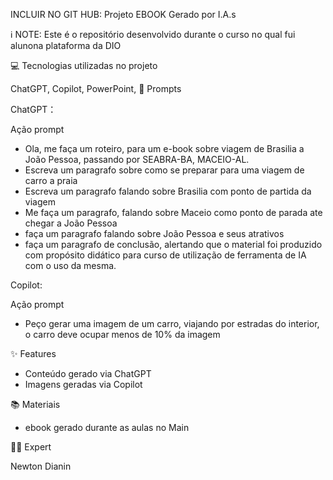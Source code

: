 INCLUIR NO GIT HUB: Projeto EBOOK Gerado por I.A.s

ℹ️ NOTE: Este é o repositório desenvolvido durante o curso no qual fui alunona plataforma da DIO

💻 Tecnologias utilizadas no projeto

ChatGPT,
Copilot,
PowerPoint,
🧠 Prompts

ChatGPT：

Ação	prompt
- Ola, me faça um roteiro, para um e-book sobre viagem de Brasilia a João Pessoa, passando por SEABRA-BA, MACEIO-AL.
- Escreva um paragrafo sobre como se preparar para uma viagem de carro a praia
- Escreva um paragrafo falando sobre Brasilia com ponto de partida da viagem
- Me faça um paragrafo, falando sobre Maceio como ponto de parada ate chegar a João Pessoa
- faça um paragrafo falando sobre João Pessoa e seus atrativos
- faça um paragrafo de conclusão, alertando que o material foi produzido com propósito didático para curso de utilização de ferramenta de IA com o uso da mesma.


Copilot:

Ação	prompt
- Peço gerar uma imagem de um carro, viajando por estradas do interior, o carro deve ocupar menos de 10% da imagem

✨ Features
- Conteúdo gerado via ChatGPT
- Imagens geradas via Copilot


📚 Materiais
- ebook gerado durante as aulas no Main


👨‍💻 Expert

Newton Dianin
